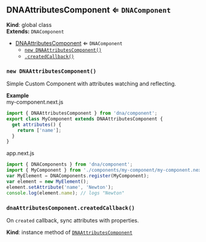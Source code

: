 <a name="DNAAttributesComponent"></a>
## DNAAttributesComponent ⇐ <code>DNAComponent</code>
**Kind**: global class  
**Extends:** <code>DNAComponent</code>  

* [DNAAttributesComponent](#DNAAttributesComponent) ⇐ <code>DNAComponent</code>
    * [`new DNAAttributesComponent()`](#new_DNAAttributesComponent_new)
    * [`.createdCallback()`](#DNAAttributesComponent+createdCallback)

<a name="new_DNAAttributesComponent_new"></a>
### `new DNAAttributesComponent()`
Simple Custom Component with attributes watching and reflecting.

**Example**  
my-component.next.js
```js
import { DNAAttributesComponent } from 'dna/component';
export class MyComponent extends DNAAttributesComponent {
  get attributes() {
    return ['name'];
  }
}
```
app.next.js
```js
import { DNAComponents } from 'dna/component';
import { MyComponent } from './components/my-component/my-component.next.js';
var MyElement = DNAComponents.register(MyComponent);
var element = new MyElement();
element.setAttribute('name', 'Newton');
console.log(element.name); // logs "Newton"
```
<a name="DNAAttributesComponent+createdCallback"></a>
### `dnaAttributesComponent.createdCallback()`
On `created` callback, sync attributes with properties.

**Kind**: instance method of <code>[DNAAttributesComponent](#DNAAttributesComponent)</code>  
